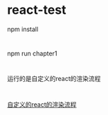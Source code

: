 # react-test
npm install
#
npm run chapter1
#
运行的是自定义的react的渲染流程
#
[自定义的react的渲染流程](http://luckycao.info/%E6%B7%B1%E5%85%A5react%E6%8A%80%E6%9C%AF%E6%A0%88/2016/08/04/Implement-React-Rendering.html)

